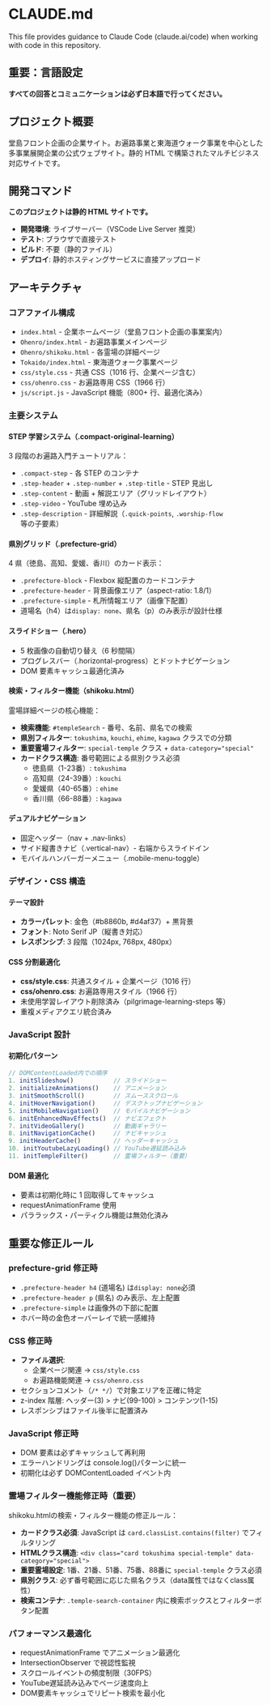 # CLAUDE.md

This file provides guidance to Claude Code (claude.ai/code) when working with code in this repository.

## 重要：言語設定

**すべての回答とコミュニケーションは必ず日本語で行ってください。**

## プロジェクト概要

堂島フロント企画の企業サイト。お遍路事業と東海道ウォーク事業を中心とした多事業展開企業の公式ウェブサイト。静的 HTML で構築されたマルチビジネス対応サイトです。

## 開発コマンド

**このプロジェクトは静的 HTML サイトです。**

- **開発環境**: ライブサーバー（VSCode Live Server 推奨）
- **テスト**: ブラウザで直接テスト
- **ビルド**: 不要（静的ファイル）
- **デプロイ**: 静的ホスティングサービスに直接アップロード

## アーキテクチャ

### コアファイル構成

- `index.html` - 企業ホームページ（堂島フロント企画の事業案内）
- `Ohenro/index.html` - お遍路事業メインページ
- `Ohenro/shikoku.html` - 各霊場の詳細ページ
- `Tokaido/index.html` - 東海道ウォーク事業ページ
- `css/style.css` - 共通 CSS（1016 行、企業ページ含む）
- `css/ohenro.css` - お遍路専用 CSS（1966 行）
- `js/script.js` - JavaScript 機能（800+ 行、最適化済み）

### 主要システム

#### STEP 学習システム（.compact-original-learning）

3 段階のお遍路入門チュートリアル：

- `.compact-step` - 各 STEP のコンテナ
- `.step-header` + `.step-number` + `.step-title` - STEP 見出し
- `.step-content` - 動画 + 解説エリア（グリッドレイアウト）
- `.step-video` - YouTube 埋め込み
- `.step-description` - 詳細解説（`.quick-points`, `.worship-flow`等の子要素）

#### 県別グリッド（.prefecture-grid）

4 県（徳島、高知、愛媛、香川）のカード表示：

- `.prefecture-block` - Flexbox 縦配置のカードコンテナ
- `.prefecture-header` - 背景画像エリア（aspect-ratio: 1.8/1）
- `.prefecture-simple` - 札所情報エリア（画像下配置）
- 道場名（h4）は`display: none`、県名（p）のみ表示が設計仕様

#### スライドショー（.hero）

- 5 枚画像の自動切り替え（6 秒間隔）
- プログレスバー（.horizontal-progress）とドットナビゲーション
- DOM 要素キャッシュ最適化済み

#### 検索・フィルター機能（shikoku.html）

霊場詳細ページの核心機能：

- **検索機能**: `#templeSearch` - 番号、名前、県名での検索
- **県別フィルター**: `tokushima`, `kouchi`, `ehime`, `kagawa` クラスでの分類
- **重要霊場フィルター**: `special-temple` クラス + `data-category="special"`
- **カードクラス構造**: 番号範囲による県別クラス必須
  - 徳島県（1-23番）: `tokushima`
  - 高知県（24-39番）: `kouchi` 
  - 愛媛県（40-65番）: `ehime`
  - 香川県（66-88番）: `kagawa`

#### デュアルナビゲーション

- 固定ヘッダー（nav + .nav-links）
- サイド縦書きナビ（.vertical-nav）- 右端からスライドイン
- モバイルハンバーガーメニュー（.mobile-menu-toggle）

### デザイン・CSS 構造

#### テーマ設計

- **カラーパレット**: 金色（#b8860b, #d4af37）+ 黒背景
- **フォント**: Noto Serif JP（縦書き対応）
- **レスポンシブ**: 3 段階（1024px, 768px, 480px）

#### CSS 分割最適化

- **css/style.css**: 共通スタイル + 企業ページ（1016 行）
- **css/ohenro.css**: お遍路専用スタイル（1966 行）
- 未使用学習レイアウト削除済み（pilgrimage-learning-steps 等）
- 重複メディアクエリ統合済み

### JavaScript 設計

#### 初期化パターン

```javascript
// DOMContentLoaded内での順序
1. initSlideshow()           // スライドショー
2. initializeAnimations()    // アニメーション
3. initSmoothScroll()        // スムーススクロール
4. initHoverNavigation()     // デスクトップナビゲーション
5. initMobileNavigation()    // モバイルナビゲーション
6. initEnhancedNavEffects()  // ナビエフェクト
7. initVideoGallery()        // 動画ギャラリー
8. initNavigationCache()     // ナビキャッシュ
9. initHeaderCache()         // ヘッダーキャッシュ
10. initYoutubeLazyLoading() // YouTube遅延読み込み
11. initTempleFilter()       // 霊場フィルター（重要）
```

#### DOM 最適化

- 要素は初期化時に 1 回取得してキャッシュ
- requestAnimationFrame 使用
- パララックス・パーティクル機能は無効化済み

## 重要な修正ルール

### prefecture-grid 修正時

- `.prefecture-header h4` (道場名) は`display: none`必須
- `.prefecture-header p` (県名) のみ表示、左上配置
- `.prefecture-simple` は画像外の下部に配置
- ホバー時の金色オーバーレイで統一感維持

### CSS 修正時

- **ファイル選択**:
  - 企業ページ関連 → `css/style.css`
  - お遍路機能関連 → `css/ohenro.css`
- セクションコメント（`/* */`）で対象エリアを正確に特定
- z-index 階層: ヘッダー(3) > ナビ(99-100) > コンテンツ(1-15)
- レスポンシブはファイル後半に配置済み

### JavaScript 修正時

- DOM 要素は必ずキャッシュして再利用
- エラーハンドリングは console.log()パターンに統一
- 初期化は必ず DOMContentLoaded イベント内

### 霊場フィルター機能修正時（重要）

shikoku.htmlの検索・フィルター機能の修正ルール：

- **カードクラス必須**: JavaScript は `card.classList.contains(filter)` でフィルタリング
- **HTMLクラス構造**: `<div class="card tokushima special-temple" data-category="special">`
- **重要霊場設定**: 1番、21番、51番、75番、88番に `special-temple` クラス必須
- **県別クラス**: 必ず番号範囲に応じた県名クラス（data属性ではなくclass属性）
- **検索コンテナ**: `.temple-search-container` 内に検索ボックスとフィルターボタン配置

### パフォーマンス最適化

- requestAnimationFrame でアニメーション最適化
- IntersectionObserver で視認性監視
- スクロールイベントの頻度制限（30FPS）
- YouTube遅延読み込みでページ速度向上
- DOM要素キャッシュでリピート検索を最小化
